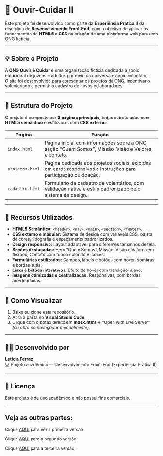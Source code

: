 # 🌱 Ouvir-Cuidar II

Este projeto foi desenvolvido como parte da **Experiência Prática II** da disciplina de **Desenvolvimento Front-End**, com o objetivo de aplicar os fundamentos de **HTML5 e CSS** na criação de uma plataforma web para uma ONG fictícia.

---

## 💡 Sobre o Projeto

A **ONG Ouvir & Cuidar** é uma organização fictícia dedicada à apoio emocional de jovens e adultos por meio da conversa e apoio voluntário.  
O site foi desenvolvido para apresentar os projetos da ONG, incentivar o voluntariado e permitir o cadastro de novos colaboradores.

---

## 🧱 Estrutura do Projeto

O projeto é composto por **3 páginas principais**, todas estruturadas com **HTML5 semântico** e estilizadas com **CSS externo**:

| Página | Função |
|--------|--------|
| `index.html` | Página inicial com informações sobre a ONG, seção “Quem Somos”, Missão, Visão e Valores, e contato. |
| `projetos.html` | Página dedicada aos projetos sociais, exibidos em cards responsivos e instruções para participação ou doação. |
| `cadastro.html` | Formulário de cadastro de voluntários, com validação nativa e estilo padronizado pelo sistema de design. |

---

## 🧩 Recursos Utilizados

- **HTML5 Semântico:** `<header>`, `<nav>`, `<main>`, `<section>`, `<footer>`.
- **CSS externo e modular:** Sistema de design com variáveis CSS, paleta de cores, tipografia e espaçamento padronizados.
- **Design responsivo:** Layout adaptável para diferentes tamanhos de tela.
- **Seções destacadas:** Hero “Quem Somos”, Missão, Visão e Valores em flexbox, Contato com fundo colorido e ícones.
- **Formulários estilizados:** Campos, labels e botões com hover, sombras e bordas sutis.
- **Links e botões interativos:** Efeito de hover com transição suave.
- **Imagens otimizadas e centralizadas:** Responsivas, com bordas arredondadas.

---

## 🚀 Como Visualizar

1. Baixe ou clone este repositório.
2. Abra a pasta no **Visual Studio Code**.
3. Clique com o botão direito em **index.html** → “Open with Live Server” *(ou abra no navegador manualmente).*

---

## 👩‍💻 Desenvolvido por

**Letícia Ferraz**  
💻 Projeto acadêmico — Desenvolvimento Front-End (Experiência Prática II)

---

## 🧾 Licença

Este projeto é de uso acadêmico e não possui fins comerciais.

---
## Veja as outras partes:
Clique [AQUI]( https://leticiaferraz00.github.io/Ouvir-Cuidar/) para ver a primeira versão

Clique [AQUI](https://leticiaferraz00.github.io/Ouvir-Cuidar-II/) para a segunda versão

Clique [AQUI](https://leticiaferraz00.github.io/Ouvir-Cuidar-III/) para a terceira versão


